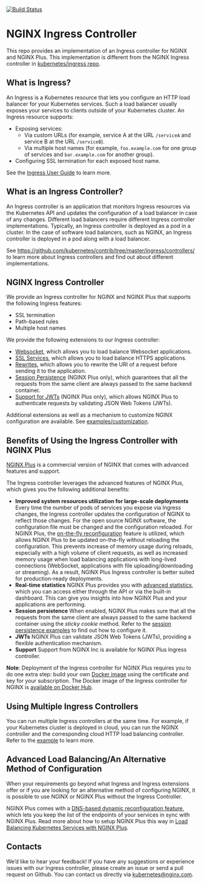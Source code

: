 
[![Build Status](https://travis-ci.org/isserrano/kubernetes-ingress.svg?branch=master)](https://travis-ci.org/isserrano/kubernetes-ingress)

# NGINX Ingress Controller

This repo provides an implementation of an Ingress controller for NGINX and NGINX Plus. This implementation is different from the NGINX Ingress controller in [kubernetes/ingress repo](https://github.com/kubernetes/ingress).

## What is Ingress?

An Ingress is a Kubernetes resource that lets you configure an HTTP load balancer for your Kubernetes services. Such a load balancer usually exposes your services to clients outside of your Kubernetes cluster. An Ingress resource supports:
* Exposing services:
    * Via custom URLs (for example, service A at the URL `/serviceA` and service B at the URL `/serviceB`).
    * Via multiple host names (for example, `foo.example.com` for one group of services and `bar.example.com` for another group).
* Configuring SSL termination for each exposed host name.

See the [Ingress User Guide](http://kubernetes.io/docs/user-guide/ingress/) to learn more.

## What is an Ingress Controller?

An Ingress controller is an application that monitors Ingress resources via the Kubernetes API and updates the configuration of a load balancer in case of any changes. Different load balancers require different Ingress controller implementations. Typically, an Ingress controller is deployed as a pod in a cluster. In the case of software load balancers, such as NGINX, an Ingress controller is deployed in a pod along with a load balancer.

See https://github.com/kubernetes/contrib/tree/master/ingress/controllers/ to learn more about Ingress controllers and find out about different implementations.

## NGINX Ingress Controller

We provide an Ingress controller for NGINX and NGINX Plus that supports the following Ingress features:
* SSL termination
* Path-based rules
* Multiple host names

We provide the following extensions to our Ingress controller:
* [Websocket](examples/websocket), which allows you to load balance Websocket applications.
* [SSL Services](examples/ssl-services), which allows you to load balance HTTPS applications.
* [Rewrites](examples/rewrites), which allows you to rewrite the URI of a request before sending it to the application.
* [Session Persistence](examples/session-persistence) (NGINX Plus only), which guarantees that all the requests from the same client are always passed to the same backend container.
* [Support for JWTs](examples/jwt) (NGINX Plus only), which allows NGINX Plus to authenticate requests by validating JSON Web Tokens (JWTs).

Additional extensions as well as a mechanism to customize NGINX configuration are available. See [examples/customization](examples/customization).

## Benefits of Using the Ingress Controller with NGINX Plus

[NGINX Plus](https://www.nginx.com/products/) is a commercial version of NGINX that comes with advanced features and support.

The Ingress controller leverages the advanced features of NGINX Plus, which gives you the following additional benefits:

* **Improved system resources utilization for large-scale deployments**
Every time the number of pods of services you expose via Ingress changes, the Ingress controller updates the configuration of NGINX to reflect those changes. For the open source NGINX software, the configuration file must be changed and the configuration reloaded. For NGINX Plus, the [on-the-fly reconfiguration](https://www.nginx.com/products/on-the-fly-reconfiguration/) feature is utilized, which allows NGINX Plus to be updated on-the-fly without reloading the configuration. This prevents increase of memory usage during reloads, especially with a high volume of client requests, as well as increased memory usage when load balancing applications with long-lived connections (WebSocket, applications with file uploading/downloading or streaming). As a result, NGINX Plus Ingress controller is better suited for production-ready deployments.
* **Real-time statistics**
NGINX Plus provides you with [advanced statistics](https://www.nginx.com/products/live-activity-monitoring/), which you can access either through the API or via the built-in dashboard. This can give you insights into how NGINX Plus and your applications are performing.
* **Session persistence** When enabled, NGINX Plus makes sure that all the requests from the same client are always passed to the same backend container using the *sticky cookie* method. Refer to the [session persistence examples](examples/session-persistence) to find out how to configure it.
* **JWTs** NGINX Plus can validate JSON Web Tokens (JWTs), providing a flexible authentication mechanism.
* **Support** Support from NGINX Inc is available for NGINX Plus Ingress controller.

**Note**: Deployment of the Ingress controller for NGINX Plus requires you to do one extra step: build your own [Docker image](nginx-controller) using the certificate and key for your subscription.
The Docker image of the Ingress controller for NGINX is [available on Docker Hub](https://hub.docker.com/r/nginxdemos/nginx-ingress/).

## Using Multiple Ingress Controllers

You can run multiple Ingress controllers at the same time. For example, if your Kubernetes cluster is deployed in cloud, you can run the NGINX controller and the corresponding cloud HTTP load balancing controller. Refer to the [example](examples/multiple-ingress-controllers) to learn more.

## Advanced Load Balancing/An Alternative Method of Configuration 

When your requirements go beyond what Ingress and Ingress extensions offer or if you are looking for an alternative method of configuring NGINX, it is possible to use NGINX or NGINX Plus without the Ingress Controller.

NGINX Plus comes with a [DNS-based dynamic reconfiguration feature](https://www.nginx.com/blog/dns-service-discovery-nginx-plus/), which lets you keep the list of the endpoints of your services in sync with NGINX Plus. Read more about how to setup NGINX Plus this way in [Load Balancing Kubernetes Services with NGINX Plus](https://www.nginx.com/blog/load-balancing-kubernetes-services-nginx-plus/).

## Contacts

We’d like to hear your feedback! If you have any suggestions or experience issues with our Ingress controller, please create an issue or send a pull request on Github.
You can contact us directly via [kubernetes@nginx.com](mailto:kubernetes@nginx.com).
